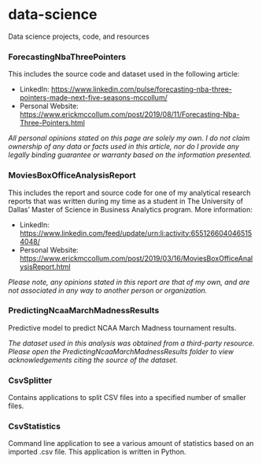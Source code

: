 # data-science
Data science projects, code, and resources

### ForecastingNbaThreePointers
This includes the source code and dataset used in the following article:
- LinkedIn: https://www.linkedin.com/pulse/forecasting-nba-three-pointers-made-next-five-seasons-mccollum/
- Personal Website: https://www.erickmccollum.com/post/2019/08/11/Forecasting-Nba-Three-Pointers.html

*All personal opinions stated on this page are solely my own. I do not claim ownership of any data or facts used in this article, nor do I provide any legally binding guarantee or warranty based on the information presented.*

### MoviesBoxOfficeAnalysisReport
This includes the report and source code for one of my analytical research reports that was written during my time as a student in The University of Dallas’ Master of Science in Business Analytics program. More information:
- LinkedIn: https://www.linkedin.com/feed/update/urn:li:activity:6551266040465154048/
- Personal Website: https://www.erickmccollum.com/post/2019/03/16/MoviesBoxOfficeAnalysisReport.html

*Please note, any opinions stated in this report are that of my own, and are not associated in any way to another person or organization.*

### PredictingNcaaMarchMadnessResults
Predictive model to predict NCAA March Madness tournament results.

*The dataset used in this analysis was obtained from a third-party resource. Please open the PredictingNcaaMarchMadnessResults folder to view acknowledgements citing the source of the dataset.*

### CsvSplitter
Contains applications to split CSV files into a specified number of smaller files.

### CsvStatistics
Command line application to see a various amount of statistics based on an imported .csv file.
This application is written in Python.